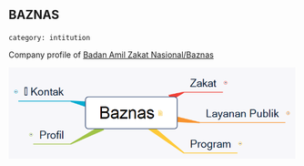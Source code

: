 ## BAZNAS
`category: intitution`

Company profile of [Badan Amil Zakat Nasional/Baznas](https://baznas.go.id/)

![Logo](images/xmind.png)

